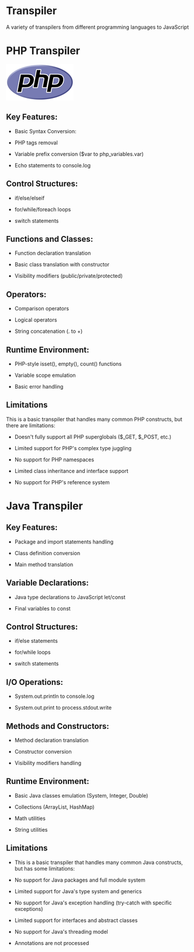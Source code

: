 # Transpiler
A variety of transpilers from different programming languages to JavaScript

# PHP Transpiler
![PHP Logo](https://raw.githubusercontent.com/MichaelNino/Transpilier/refs/heads/main/PHPLogo.png)

## Key Features:

- Basic Syntax Conversion:

- PHP tags removal

- Variable prefix conversion ($var to php_variables.var)

- Echo statements to console.log

## Control Structures:

- if/else/elseif

- for/while/foreach loops

- switch statements

## Functions and Classes:

- Function declaration translation

- Basic class translation with constructor

- Visibility modifiers (public/private/protected)

## Operators: 

- Comparison operators

- Logical operators

- String concatenation (. to +)

## Runtime Environment:

- PHP-style isset(), empty(), count() functions

- Variable scope emulation

- Basic error handling

## Limitations 

This is a basic transpiler that handles many common PHP constructs, but there are limitations:

- Doesn't fully support all PHP superglobals ($_GET, $_POST, etc.)

- Limited support for PHP's complex type juggling

- No support for PHP namespaces

- Limited class inheritance and interface support

- No support for PHP's reference system

# Java Transpiler

## Key Features:

- Package and import statements handling

- Class definition conversion

- Main method translation

## Variable Declarations:

- Java type declarations to JavaScript let/const

- Final variables to const

## Control Structures:

- if/else statements

- for/while loops

- switch statements

## I/O Operations:

- System.out.println to console.log

- System.out.print to process.stdout.write

## Methods and Constructors:

- Method declaration translation

- Constructor conversion

- Visibility modifiers handling

## Runtime Environment:

- Basic Java classes emulation (System, Integer, Double)

- Collections (ArrayList, HashMap)

- Math utilities

- String utilities

## Limitations
- This is a basic transpiler that handles many common Java constructs, but has some limitations:

- No support for Java packages and full module system

- Limited support for Java's type system and generics

- No support for Java's exception handling (try-catch with specific exceptions)

- Limited support for interfaces and abstract classes

- No support for Java's threading model

- Annotations are not processed
